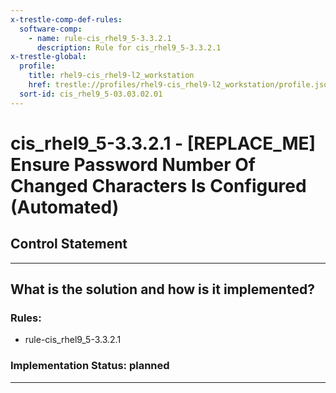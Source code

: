 ```yaml
---
x-trestle-comp-def-rules:
  software-comp:
    - name: rule-cis_rhel9_5-3.3.2.1
      description: Rule for cis_rhel9_5-3.3.2.1
x-trestle-global:
  profile:
    title: rhel9-cis_rhel9-l2_workstation
    href: trestle://profiles/rhel9-cis_rhel9-l2_workstation/profile.json
  sort-id: cis_rhel9_5-03.03.02.01
---
```


# cis_rhel9_5-3.3.2.1 - \[REPLACE_ME\] Ensure Password Number Of Changed Characters Is Configured (Automated)

## Control Statement

______________________________________________________________________

## What is the solution and how is it implemented?

<!-- For implementation status enter one of: implemented, partial, planned, alternative, not-applicable -->

<!-- Note that the list of rules under ### Rules: is read-only and changes will not be captured after assembly to JSON -->

<!-- Add control implementation description here for control: cis_rhel9_5-3.3.2.1 -->

### Rules:

  - rule-cis_rhel9_5-3.3.2.1

### Implementation Status: planned

______________________________________________________________________
